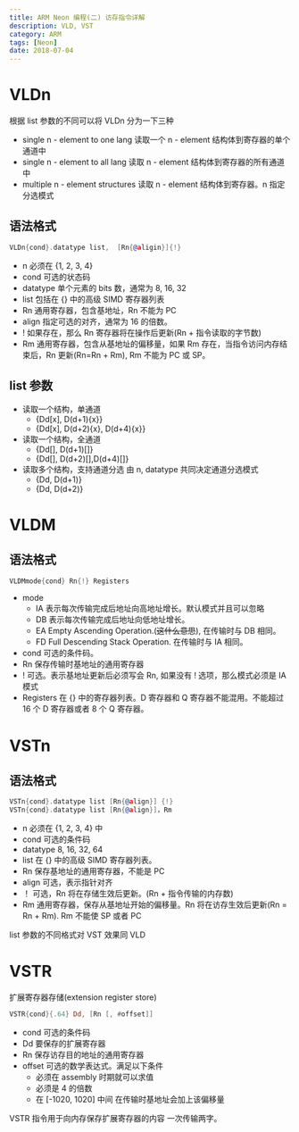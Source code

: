 ```yaml
---
title: ARM Neon 编程(二) 访存指令详解
description: VLD, VST
category: ARM
tags: [Neon]
date: 2018-07-04
---
```


# VLDn

根据 list 参数的不同可以将 VLDn 分为一下三种

- single n - element to one lang
    读取一个 n - element 结构体到寄存器的单个通道中
- single n - element to all lang
    读取 n - element 结构体到寄存器的所有通道中
- multiple n - element structures
    读取 n - element 结构体到寄存器。n 指定分选模式

## 语法格式

```asm
VLDn{cond}.datatype list,  [Rn{@aligin}]{!}
```

- n
    必须在 {1, 2, 3, 4}
- cond
    可选的状态码
- datatype
    单个元素的 bits 数，通常为 8, 16, 32
- list
    包括在 {} 中的高级 SIMD 寄存器列表
- Rn
    通用寄存器，包含基地址，Rn 不能为 PC
- align
    指定可选的对齐，通常为 16 的倍数。
- !
    如果存在，那么 Rn 寄存器将在操作后更新(Rn + 指令读取的字节数)
- Rm
    通用寄存器，包含从基地址的偏移量，如果 Rm 存在，当指令访问内存结束后，Rn 更新(Rn=Rn + Rm), Rm 不能为 PC 或 SP。

## list 参数

- 读取一个结构，单通道
  - {Dd[x], D(d+1){x}}
  - {Dd[x], D(d+2){x}, D(d+4){x}}
- 读取一个结构，全通道
  - {Dd[], D(d+1)[]}
  - {Dd[], D(d+2)[],D(d+4)[]}
- 读取多个结构，支持通道分选
  由 n, datatype 共同决定通道分选模式
  - {Dd, D(d+1)}
  - {Dd, D(d+2)}

# VLDM

## 语法格式

```asm
VLDMmode{cond} Rn{!} Registers
```

- mode
  - IA
    表示每次传输完成后地址向高地址增长。默认模式并且可以忽略
  - DB
    表示每次传输完成后地址向低地址增长。
  - EA
    Empty Ascending Operation.(~~这什么意思~~), 在传输时与 DB 相同。
  - FD
    Full Descending Stack Operation. 在传输时与 IA 相同。
- cond
  可选的条件码。
- Rn
  保存传输时基地址的通用寄存器
- !
  可选。表示基地址更新后必须写会 Rn, 如果没有 ! 选项，那么模式必须是 IA 模式
- Registers
  在 {} 中的寄存器列表。D 寄存器和 Q 寄存器不能混用。不能超过 16 个 D 寄存器或者 8 个 Q 寄存器。

# VSTn

## 语法格式

```asm
VSTn{cond}.datatype list [Rn{@align}] {!}
VSTn{cond}.datatype list [Rn{@align}]，Rm
```

- n
  必须在 {1, 2, 3, 4} 中
- cond
  可选的条件码
- datatype
  8, 16, 32, 64
- list
  在 {} 中的高级 SIMD 寄存器列表。
- Rn
  保存基地址的通用寄存器，不能是 PC
- align
  可选，表示指针对齐
- ！
  可选，Rn 将在存储生效后更新。(Rn + 指令传输的内存数)
- Rm
  通用寄存器，保存从基地址开始的偏移量。Rn 将在访存生效后更新(Rn = Rn + Rm). Rm 不能使 SP 或者 PC

list 参数的不同格式对 VST 效果同 VLD

# VSTR

扩展寄存器存储(extension register store)

```asm
VSTR{cond}{.64} Dd, [Rn [, #offset]]
```

- cond
  可选的条件码
- Dd
  要保存的扩展寄存器
- Rn
  保存访存目的地址的通用寄存器
- offset
  可选的数学表达式。满足以下条件
  - 必须在 assembly 时期就可以求值
  - 必须是 4 的倍数
  - 在 [-1020, 1020] 中间
  在传输时基地址会加上该偏移量

VSTR 指令用于向内存保存扩展寄存器的内容
一次传输两字。